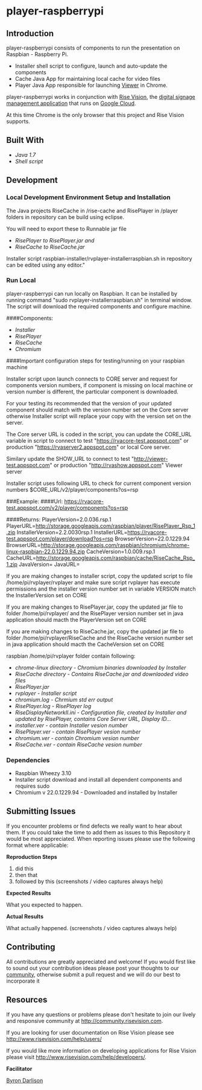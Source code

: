 ﻿# player-raspberrypi

## Introduction

player-raspberrypi consists of components to run the presentation on Raspbian - Raspberry Pi.

- Installer shell script to configure, launch and auto-update the components
- Cache Java App for maintaining local cache for video files
- Player Java App responsible for launching [Viewer](https://github.com/Rise-Vision/viewer) in Chrome.

player-raspberrypi works in conjunction with [Rise Vision](http://www.risevision.com), the [digital signage management application](http://rva.risevision.com/) that runs on [Google Cloud](https://cloud.google.com).

At this time Chrome is the only browser that this project and Rise Vision supports.

## Built With
- *Java 1.7*
- *Shell script*

## Development 

### Local Development Environment Setup and Installation
The Java projects RiseCache in /rise-cache and RisePlayer in /player folders in repository can be build using eclipse.

You will need to export these to Runnable jar file

- *RisePlayer to RisePlayer.jar and*
- *RiseCache to RiseCache.jar*

Installer script raspbian-installer/rvplayer-installerraspbian.sh in repository can be edited using any editor."


### Run Local
player-raspberrypi can run locally on Raspbian. It can be installed by running command "sudo rvplayer-installerraspbian.sh" in terminal window. The script will download the required components and configure machine.

####Components:

- *Installer*
- *RisePlayer*
- *RiseCache*
- *Chromium*

####Important configuration steps for testing/running on your raspbian machine

Installer script upon launch connects to CORE server and request for components version numbers, if component is missing on local machine or version number is different, the particular component is downloaded.

For your testing its recommended that the version of your updated component should match with the version number set on the Core server otherwise Installer script will replace your copy with the version set on the server.

The Core server URL is coded in the script, you can update the CORE_URL variable in script to connect to test "https://rvacore-test.appspot.com" or production "https://rvaserver2.appspot.com" or local Core server.

Similary update the SHOW_URL to connect to test "http://viewer-test.appspot.com" or production "http://rvashow.appspot.com" Viewer server

Installer script uses following URL to check for current component version numbers $CORE_URL/v2/player/components?os=rsp

###Example:
####Url:
https://rvacore-test.appspot.com/v2/player/components?os=rsp

####Returns:
PlayerVersion=2.0.036.rsp.1
PlayerURL=http://storage.googleapis.com/raspbian/player/RisePlayer_Rsp_1.zip
InstallerVersion=2.2.0030rsp.1
InstallerURL=https://rvacore-test.appspot.com/player/download?os=rsp
BrowserVersion=22.0.1229.94
BrowserURL=http://storage.googleapis.com/raspbian/chromium/chrome-linux-raspbian-22.0.1229.94.zip
CacheVersion=1.0.009.rsp.1
CacheURL=http://storage.googleapis.com/raspbian/cache/RiseCache_Rsp_1.zip
JavaVersion=
JavaURL=

If you are making changes to installer script, copy the updated script to file /home/pi/rvplayer/rvplayer and make sure script rvplayer has execute permissions and the installer version number set in variable VERSION match the InstallerVersion set on CORE

If you are making changes to RisePlayer.jar, copy the updated jar file to folder /home/pi/rvplayer/ and the RisePlayer version number set in java application should macth the PlayerVersion set on CORE

If you are making changes to RiseCache.jar, copy the updated jar file to folder /home/pi/rvplayer/RiseCache and the RiseCache version number set in java application should macth the CacheVersion set on CORE

raspbian /home/pi/rvplayer folder contain following:

- *chrome-linux directory - Chromium binaries downloaded by Installer*
- *RiseCache directory - Contains RiseCache.jar and downlaoded video files*
- *RisePlayer.jar*
- *rvplayer - Installer script*
- *chromium.log - Chrmium std err output*
- *RisePlayer.log - RisePlayer log*
- *RiseDisplayNetworkII.ini - Configuration file, created by Installer and updated by RisePlayer, contains Core Server URL, Display ID...*
- *installer.ver - contain Installer vesion number*
- *RisePlayer.ver - contain RisePlayer vesion number*
- *chromium.ver - contain Chromium vesion number*
- *RiseCache.ver - contain RiseCache vesion number*

### Dependencies

- Raspbian Wheezy 3.10
- Installer script download and install all dependent components and requires sudo
-  Chromium v 22.0.1229.94 - Downloaded and installed by Installer

## Submitting Issues 
If you encounter problems or find defects we really want to hear about them. If you could take the time to add them as issues to this Repository it would be most appreciated. When reporting issues please use the following format where applicable:

**Reproduction Steps**

1. did this
2. then that
3. followed by this (screenshots / video captures always help)

**Expected Results**

What you expected to happen.

**Actual Results**

What actually happened. (screenshots / video captures always help)

## Contributing
All contributions are greatly appreciated and welcome! If you would first like to sound out your contribution ideas please post your thoughts to our [community](http://community.risevision.com), otherwise submit a pull request and we will do our best to incorporate it


## Resources
If you have any questions or problems please don't hesitate to join our lively and responsive community at http://community.risevision.com.

If you are looking for user documentation on Rise Vision please see http://www.risevision.com/help/users/

If you would like more information on developing applications for Rise Vision please visit http://www.risevision.com/help/developers/. 




**Facilitator**

[Byron Darlison](https://github.com/ByronDarlison "Byron Darlison")